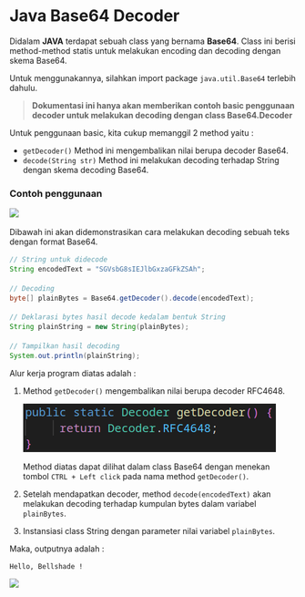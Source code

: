 # Java Base64 Decoder

Didalam **JAVA** terdapat sebuah class yang bernama **Base64**. Class ini berisi method-method statis untuk melakukan encoding dan decoding dengan skema Base64.

Untuk menggunakannya, silahkan import package ```java.util.Base64``` terlebih dahulu.

 > **Dokumentasi ini hanya akan memberikan contoh basic penggunaan decoder untuk melakukan decoding dengan class Base64.Decoder**

Untuk penggunaan basic, kita cukup memanggil 2 method yaitu :

- ```getDecoder()```
    Method ini mengembalikan nilai berupa decoder Base64.
- ```decode(String str)```
    Method ini melakukan decoding terhadap String dengan skema decoding Base64.

### Contoh penggunaan
[![](https://img.shields.io/static/v1?&label=Lihat%20source%20code&message=%3e&color)](JavaBase64Decoder.java)

Dibawah ini akan didemonstrasikan cara melakukan decoding sebuah teks dengan format Base64.

```java
// String untuk didecode
String encodedText = "SGVsbG8sIEJlbGxzaGFkZSAh";

// Decoding
byte[] plainBytes = Base64.getDecoder().decode(encodedText);

// Deklarasi bytes hasil decode kedalam bentuk String
String plainString = new String(plainBytes);

// Tampilkan hasil decoding
System.out.println(plainString);
```

Alur kerja program diatas adalah :

1. Method ```getDecoder()``` mengembalikan nilai berupa decoder RFC4648.

    ![getEncoder()](img/getDecoderMethod.png)

    Method diatas dapat dilihat dalam class Base64 dengan menekan tombol ```CTRL + Left click``` pada nama method ```getDecoder()```.

2. Setelah mendapatkan decoder, method ```decode(encodedText)``` akan melakukan decoding terhadap kumpulan bytes dalam variabel ```plainBytes```.

3. Instansiasi class String dengan parameter nilai variabel ```plainBytes```.

Maka, outputnya adalah :

```
Hello, Bellshade !
```

[![](https://img.shields.io/static/v1?&label=Lihat%20dokumentasi%20encoder&message=%3e&color)](../JavaBase64Encoder/README.md)